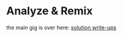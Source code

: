 # Analyze & Remix

the main gig is over here: [solution write-ups](https://github.com/DeNepo/solution-write-ups)

